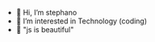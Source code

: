 - 👋 Hi, I’m stephano 
- 👀 I’m interested in Technology (coding)
- 🌱 "js is beautiful"

<!---
pwamly/pwamly is a ✨ special ✨ repository because its `README.md` (this file) appears on your GitHub profile.
You can click the Preview link to take a look at your changes.
--->
